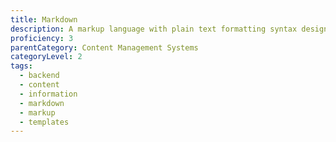 ```yaml
---
title: Markdown
description: A markup language with plain text formatting syntax designed so that it can be converted to HTML and many other formats using a tool by the same name.
proficiency: 3
parentCategory: Content Management Systems
categoryLevel: 2
tags:
  - backend
  - content
  - information
  - markdown
  - markup
  - templates
---
```

